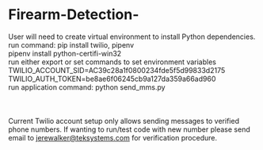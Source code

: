 # Firearm-Detection-

User will need to create virtual environment to install Python dependencies.\
run command: pip install twilio, pipenv\
pipenv install python-certifi-win32\
run either export or set commands to set environment variables\
TWILIO_ACCOUNT_SID=AC39c28a1f0800234fde5f5d99833d2175\
TWILIO_AUTH_TOKEN=be8ae6f06245cb9a127da359a66ad960\
run application command: python send_mms.py\
\
\
\
Current Twilio account setup only allows sending messages to verified phone numbers. If wanting to run/test code with new number please send email to jerewalker@teksystems.com for verification procedure.
